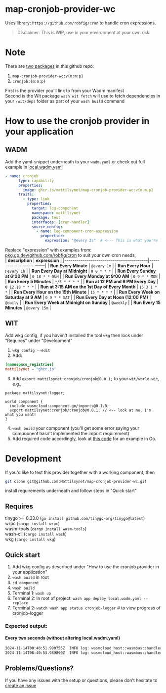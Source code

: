 # map-cronjob-provider-wc

Uses library: `https://github.com/robfig/cron` to handle cron expressions.   

> Disclaimer: This is WIP, use in your environment at your own risk.

# Note
There are [two packages](https://github.com/orgs/Mattilsynet/packages?repo_name=map-cronjob-provider-wc) in this github repo:  
1. `map-cronjob-provider-wc:v{m:m:p}`
2. `cronjob:{m:m:p}`  

First is the provider you'll link to from your Wadm manifest    
Second is the Wit package `wash wit fetch` will use to fetch dependencies in your `/wit/deps` folder as part of your `wash build` command    

# How to use the cronjob provider in your application

## WADM
Add the yaml-snippet underneath to your `wadm.yaml` or check out full example in [local.wadm.yaml](./local.wadm.yaml)

```yaml
- name: cronjob
      type: capability
      properties:
        image: ghcr.io/mattilsynet/map-cronjob-provider-wc:v{m.m.p}
      traits:
        - type: link
          properties:
            target: log-component
            namespace: mattilsynet
            package: test
            interfaces: [cron-handler]
            source_config:
              - name: log-component-cron-expression
                properties:
                  expression: "@every 2s"  # <--- This is what you're looking for!  
```

Replace "expression" with examples from: [pkg.go.dev/github.com/robfig/cron](https://pkg.go.dev/github.com/robfig/cron) to suit your own cron needs,  
| **description**                          | **expression**     |
|------------------------------------------|-------------------------|
| **Run Every Minute**                     | `@every 1m`             |
| **Run Every Hour**                       | `@every 1h`             |
| **Run Every Day at Midnight**            | `0 0 * * *`             |
| **Run Every Sunday at 6:00 PM**          | `0 18 * * SUN`          |
| **Run Every Monday at 9:00 AM**          | `0 9 * * MON`           |
| **Run Every 5 Minutes**                  | `*/5 * * * *`           |
| **Run at 12 PM and 6 PM Every Day**      | `0 12,18 * * *`         |
| **Run at 3:15 AM on the 1st Day of Every Month** | `15 3 1 * *`     |
| **Run Every Hour on the 15th Minute**   | `15 * * * *`            |
| **Run Every Week on Saturday at 9 AM**   | `0 9 * * SAT`           |
| **Run Every Day at Noon (12:00 PM)**     | `@daily`                |
| **Run Every Week at Midnight on Sunday** | `@weekly`               |
| **Run Every 15 Minutes**                 | `@every 15m`            |  

## WIT
Add wkg config, if you haven't installed the tool `wkg` then look under "Requires" under "Development" 
1. `wkg config --edit`
2. Add:
```toml
[namespace_registries]
mattilsynet = "ghcr.io"
```
3. Add `export mattilsynet:cronjob/cronjob@0.0.1;` to your `wit/world.wit`, e.g.,  
```WIT
package mattilsynet:logger;

world component {
  include wasmcloud:component-go/imports@0.1.0;
  export mattilsynet:cronjob/cronjob@0.0.1; // <-- look at me, I'm what you want!
}
```
4. `wash build` your component (you'll get some error saying your compoonent hasn't implemented the import requirement)
5. Add required code accordingly, look at [this code](./component/logger.go) for an example in Go.
# Development
If you'd like to test this provider together with a working component, then   
```bash 
git clone git@github.com:Mattilsynet/map-cronjob-provider-wc.git  
```

install requirements underneath and follow steps in "Quick start"

## Requires
tinygo >= 0.33.0 (`go install github.com/tinygo-org/tinygo@latest`)  
wrpc (`cargo install wrpc`)  
wasm-tools (`cargo install wasm-tools`)  
wash-cli (`cargo install wash`)   
wkg (`cargo install wkg`)

## Quick start
1. Add wkg config as described under "How to use the cronjob provider in your application"
2. `wash build` in root  
3. `cd component`
4. `wash build`  
5. Terminal 1: `wash up` 
6. Terminal 2: In root of project: `wash app deploy local.wadm.yaml --replace`  
7. Terminal 2: `watch wash app status cronjob-logger` # to view progress of cronjob-logger   
### Expected output:
#### Every two seconds (without altering local.wadm.yaml)
```bash
2024-11-14T08:40:51.990755Z  INFO log: wasmcloud_host::wasmbus::handler: Cronjob handler called component_id="cronjob_logger-log_component" level=Level::Info context="cronjob-handler"  
2024-11-14T08:40:53.989890Z  INFO log: wasmcloud_host::wasmbus::handler: Cronjob handler called component_id="cronjob_logger-log_component" level=Level::Info context="cronjob-handler"
```

## Problems/Questions?
If you have any issues with the setup or questions, please don't hesitate to [create an issue](https://github.com/Mattilsynet/map-cronjob-provider-wc/issues)



